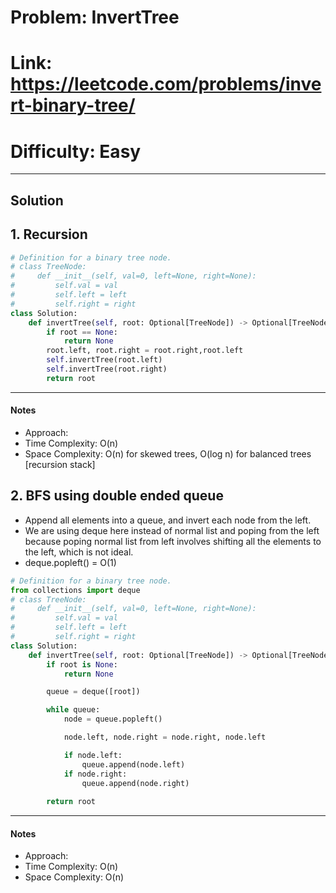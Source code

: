 # Problem: InvertTree

# Link: https://leetcode.com/problems/invert-binary-tree/
# Difficulty: Easy  

---

## Solution
## 1. Recursion
```python
# Definition for a binary tree node.
# class TreeNode:
#     def __init__(self, val=0, left=None, right=None):
#         self.val = val
#         self.left = left
#         self.right = right
class Solution:
    def invertTree(self, root: Optional[TreeNode]) -> Optional[TreeNode]:
        if root == None:
            return None
        root.left, root.right = root.right,root.left
        self.invertTree(root.left)
        self.invertTree(root.right)
        return root
```

---

#### Notes
- Approach:
- Time Complexity: O(n)
- Space Complexity: O(n) for skewed trees, O(log n) for balanced trees [recursion stack]

## 2. BFS using double ended queue

- Append all elements into a queue, and invert each node from the left.
- We are using deque here instead of normal list and poping from the left because poping normal list from left involves shifting all the elements to the left, which is not ideal.
- deque.popleft() = O(1)

```python
# Definition for a binary tree node.
from collections import deque
# class TreeNode:
#     def __init__(self, val=0, left=None, right=None):
#         self.val = val
#         self.left = left
#         self.right = right
class Solution:
    def invertTree(self, root: Optional[TreeNode]) -> Optional[TreeNode]:
        if root is None:
            return None

        queue = deque([root])

        while queue:
            node = queue.popleft()

            node.left, node.right = node.right, node.left

            if node.left:
                queue.append(node.left)
            if node.right:
                queue.append(node.right)
        
        return root
```

---

#### Notes
- Approach:
- Time Complexity: O(n)
- Space Complexity: O(n) 